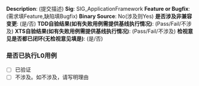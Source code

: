 **Description**: (提交描述)
**Sig**: SIG_ApplicationFramework
**Feature or Bugfix**: (需求填Feature,缺陷填Bugfix)
**Binary Source**: No(涉及则Yes)
**是否涉及非兼容变更**: (是/否)
**TDD自验结果(如有失败用例需提供基线执行情况)**: (Pass/Fail/不涉及)
**XTS自验结果(如有失败用例需提供基线执行情况)**: (Pass/Fail/不涉及)
**检视意见是否都已闭环(无检视意见填是)**: (是/否)

### 是否已执行L0用例
- [ ] 已验证
- [ ] 不涉及。如不涉及，请写明理由